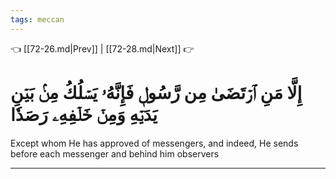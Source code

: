 ```yaml
---
tags: meccan
---
```


👈 [[72-26.md|Prev]] | [[72-28.md|Next]] 👉

# إِلَّا مَنِ ٱرۡتَضَىٰ مِن رَّسُولٖ فَإِنَّهُۥ يَسۡلُكُ مِنۢ بَيۡنِ يَدَيۡهِ وَمِنۡ خَلۡفِهِۦ رَصَدٗا

Except whom He has approved of messengers, and indeed, He sends before each messenger and behind him observers

---

